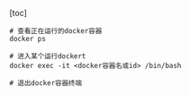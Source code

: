 [toc]

```shell
# 查看正在运行的docker容器
docker ps

# 进入某个运行dockert
docker exec -it <docker容器名或id> /bin/bash

# 退出docker容器终端

```